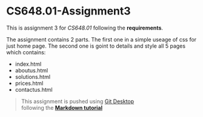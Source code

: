 # CS648.01-Assignment3
This is assignment 3 for _CS648.01_ following the **requirements**.

The assignment contains 2 parts.
The first one in a simple useage of css for just home page.
The second one is goint to details and style all 5 pages which contains:
- index.html
- aboutus.html
- solutions.html
- prices.html
- contactus.html
> This assignment is pushed using [Git Desktop](https://desktop.github.com/)  
> following the [**Markdown tutorial**](https://www.markdowntutorial.com/)
